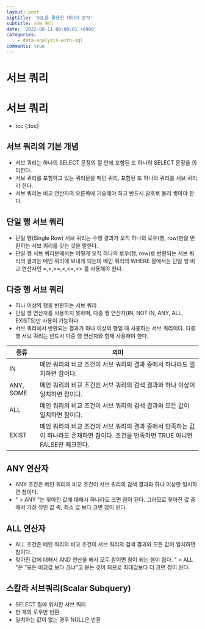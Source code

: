 ```yaml
---
layout: post
bigtitle: 'SQL을 활용한 데이터 분석'
subtitle: 서브 쿼리
date: '2022-08-11 00:00:01 +0900'
categories:
    - data-analysis-with-sql
comments: true
---
```


                                                  
# 서브 쿼리

# 서브 쿼리
* toc
{:toc}

## 서브 쿼리의 기본 개념
+ 서브 쿼리는 하나의 SELECT 문장의 절 안에 포함된 또 하나의 SELECT 문장을 의미한다.
+ 서브 쿼리를 포함하고 있는 쿼리문을 메인 쿼리, 포함된 또 하나의 쿼리를 서브 쿼리라 한다.
+ 서브 쿼리는 비교 연산자의 오른쪽에 기술해야 하고 반드시 괄호로 둘러 쌓아야 한다.

## 단일 행 서브 쿼리
+ 단일 행(Single Row) 서브 쿼리는 수행 결과가 오직 하나의 로우(행, row)만을 반환하는 서브 쿼리를 갖는 것을 말한다.
+ 단일 행 서브 쿼리문에서는 이렇게 오직 하나의 로우(행, row)로 반환되는 서브 쿼리의 결과는 메인 쿼리에 보내게 되는데 메인 쿼리의 WHERE 절에서는 단일 행 비교 연산자인 =,>,>=,<,<=,<> 를 사용해야 한다.

## 다중 행 서브 쿼리
+ 하나 이상의 행을 반환하는 서브 쿼리
+ 단일 행 연산자를 사용하지 못하며, 다중 행 연산자(IN, NOT IN, ANY, ALL, EXISTS)만 사용이 가능하다.
+ 서브 쿼리에서 반환되는 결과가 하나 이상의 행일 때 사용하는 서브 쿼리이다. 다중 행 서브 쿼리는 반드시 다중 행 연산자와 함께 사용해야 한다.

| 종류         | 의미                                                                                |
|------------|-----------------------------------------------------------------------------------|
| IN         | 메인 쿼리의 비교 조건이 서브 쿼리의 결과 중에서 하나라도 일치하면 참이다.                                        |
| ANY, SOME  | 메인 쿼리의 비교 조건인 서브 쿼리의 검색 결과와 하나 이상이 일치하면 참이다.                                      |
| ALL        | 메인 쿼리의 비교 조건이 서브 쿼리의 검색 결과와 모든 값이 일치하면 참이다.                                       |
| EXIST      | 메인 쿼리의 비교 조건이 서브 쿼리의 결과 중에서 만족하는 값이 하나라도 존재하면 참이다. 조건을 만족하면 TRUE 아니면 FALSE만 체크한다. |

## ANY 연산자
+ ANY 조건은 메인 쿼리의 비교 조건이 서브 쿼리의 검색 결과와 하나 이상만 일치하면 참이다.
+ " > ANY "는 찾아진 값에 대해서 하나라도 크면 참이 된다. 그러므로 찾아진 값 중에서 가장 작인 값 즉, 최소 값 보다 크면 참이 된다.

## ALL 연산자
+ ALL 조건은 메인 쿼리의 비교 조건이 서브 쿼리의 검색 결과와 모든 값이 일치하면 참이다.
+ 찾아진 값에 대해서 AND 연산을 해서 모두 참이면 참이 되는 셈이 됩다. " > ALL "은 "모든 비교값 보다 크냐"고 묻는 것이 되므로 최대값보다 더 크면 참이 된다.

## 스칼라 서브쿼리(Scalar Subquery)
+ SELECT 절에 위치한 서브 쿼리
+ 한 개의 로우만 반환
+ 일치하는 값이 없는 경우 NULL은 반환






